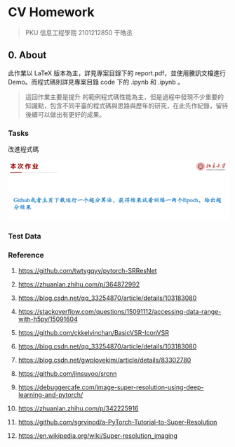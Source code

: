 # CV Homework

> PKU 信息工程學院 2101212850 干皓丞

## 0. About

此作業以 LaTeX 版本為主，詳見專案目錄下的 report.pdf，並使用騰訊文檔進行 Demo。而程式碼則詳見專案目錄 code 下的 .ipynb 和 .ipynb 。

> 這回作業主要是提升  的範例程式碼性能為主，但是過程中發現不少重要的知識點，包含不同平臺的程式碼與思路與歷年的研究，在此先作紀錄，留待後續可以做出有更好的成果。

### Tasks

改進程式碼

![](https://github.com/kancheng/kan-cs-report-in-2021/blob/main/CV/super-resolution/pic/1.png)


### Test Data


### Reference

1. https://github.com/twtygqyy/pytorch-SRResNet

2. https://zhuanlan.zhihu.com/p/364872992

3. https://blog.csdn.net/qq_33254870/article/details/103183080

4. https://stackoverflow.com/questions/15091112/accessing-data-range-with-h5py/15091604

5. https://github.com/ckkelvinchan/BasicVSR-IconVSR

6. https://blog.csdn.net/qq_33254870/article/details/103183080

7. https://blog.csdn.net/gwplovekimi/article/details/83302780

8. https://github.com/jinsuyoo/srcnn

9. https://debuggercafe.com/image-super-resolution-using-deep-learning-and-pytorch/

10. https://zhuanlan.zhihu.com/p/342225916

11. https://github.com/sgrvinod/a-PyTorch-Tutorial-to-Super-Resolution

12. https://en.wikipedia.org/wiki/Super-resolution_imaging

